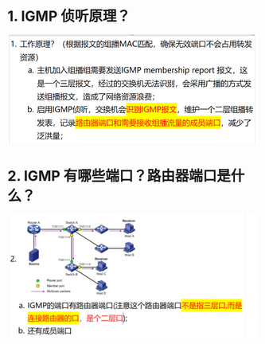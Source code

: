 # 1. IGMP 侦听原理？

![alt text](<images/面试题---IGMP Snooping/image-2.png>)

# 2. IGMP 有哪些端口？路由器端口是什么？

![alt text](<images/面试题---IGMP Snooping/image-1.png>)

